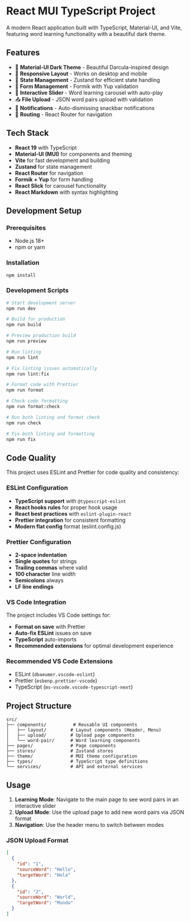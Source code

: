 # React MUI TypeScript Project

A modern React application built with TypeScript, Material-UI, and Vite, featuring word learning functionality with a
beautiful dark theme.

## Features

- 🎨 **Material-UI Dark Theme** - Beautiful Darcula-inspired design
- 📱 **Responsive Layout** - Works on desktop and mobile
- 🔄 **State Management** - Zustand for efficient state handling
- 📝 **Form Management** - Formik with Yup validation
- 🎠 **Interactive Slider** - Word learning carousel with auto-play
- 📤 **File Upload** - JSON word pairs upload with validation
- 🔔 **Notifications** - Auto-dismissing snackbar notifications
- 🧭 **Routing** - React Router for navigation

## Tech Stack

- **React 19** with TypeScript
- **Material-UI (MUI)** for components and theming
- **Vite** for fast development and building
- **Zustand** for state management
- **React Router** for navigation
- **Formik + Yup** for form handling
- **React Slick** for carousel functionality
- **React Markdown** with syntax highlighting

## Development Setup

### Prerequisites

- Node.js 18+
- npm or yarn

### Installation

```bash
npm install
```

### Development Scripts

```bash
# Start development server
npm run dev

# Build for production
npm run build

# Preview production build
npm run preview

# Run linting
npm run lint

# Fix linting issues automatically
npm run lint:fix

# Format code with Prettier
npm run format

# Check code formatting
npm run format:check

# Run both linting and format check
npm run check

# Fix both linting and formatting
npm run fix
```

## Code Quality

This project uses ESLint and Prettier for code quality and consistency:

### ESLint Configuration

- **TypeScript support** with `@typescript-eslint`
- **React hooks rules** for proper hook usage
- **React best practices** with `eslint-plugin-react`
- **Prettier integration** for consistent formatting
- **Modern flat config** format (eslint.config.js)

### Prettier Configuration

- **2-space indentation**
- **Single quotes** for strings
- **Trailing commas** where valid
- **100 character** line width
- **Semicolons** always
- **LF line endings**

### VS Code Integration

The project includes VS Code settings for:

- **Format on save** with Prettier
- **Auto-fix ESLint** issues on save
- **TypeScript** auto-imports
- **Recommended extensions** for optimal development experience

### Recommended VS Code Extensions

- ESLint (`dbaeumer.vscode-eslint`)
- Prettier (`esbenp.prettier-vscode`)
- TypeScript (`ms-vscode.vscode-typescript-next`)

## Project Structure

```
src/
├── components/          # Reusable UI components
│   ├── layout/         # Layout components (Header, Menu)
│   ├── upload/         # Upload page components
│   └── word-pair/      # Word learning components
├── pages/              # Page components
├── stores/             # Zustand stores
├── theme/              # MUI theme configuration
├── types/              # TypeScript type definitions
└── services/           # API and external services
```

## Usage

1. **Learning Mode**: Navigate to the main page to see word pairs in an interactive slider
2. **Upload Mode**: Use the upload page to add new word pairs via JSON format
3. **Navigation**: Use the header menu to switch between modes

### JSON Upload Format

```json
[
  {
    "id": "1",
    "sourceWord": "Hello",
    "targetWord": "Hola"
  },
  {
    "id": "2",
    "sourceWord": "World",
    "targetWord": "Mundo"
  }
]
```
